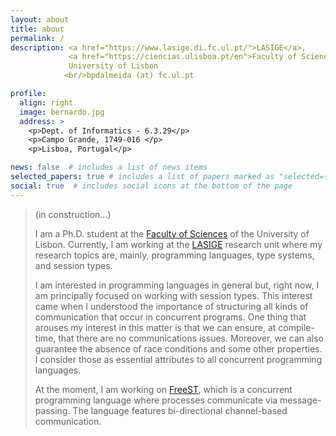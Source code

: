 ```yaml
---
layout: about
title: about
permalink: /
description: <a href="https://www.lasige.di.fc.ul.pt/">LASIGE</a>, 
             <a href="https://ciencias.ulisboa.pt/en">Faculty of Sciences</a>, 
             University of Lisbon
            <br/>bpdalmeida (at) fc.ul.pt

profile:
  align: right
  image: bernardo.jpg
  address: >
    <p>Dept. of Informatics - 6.3.29</p>
    <p>Campo Grande, 1749-016 </p>
    <p>Lisboa, Portugal</p>

news: false  # includes a list of news items
selected_papers: true # includes a list of papers marked as "selected={true}"
social: true  # includes social icons at the bottom of the page
---
```

> (in construction...)
>
>I am a Ph.D. student at the [Faculty of
>Sciences](https://www.ciencias.ulisboa.pt) of the University of Lisbon.
>Currently, I am working at the [LASIGE](https://www.lasige.di.fc.ul.pt/)
>research unit where my research topics are, mainly, programming languages, type
>systems, and session types.
>
>I am interested in programming languages in general but, right now, I am
>principally focused on working with session types. This interest came when I
>understood the importance of structuring all kinds of communication that occur
>in concurrent programs. One thing that arouses my interest in this matter is
>that we can ensure, at compile-time, that there are no communications issues.
>Moreover, we can also guarantee the absence of race conditions and some other
>properties. I consider those as essential attributes to all concurrent
>programming languages.
>
> At the moment, I am working on [FreeST](http://rss.di.fc.ul.pt/tools/freest/),
> which is a concurrent programming language where processes communicate via
> message-passing. The language features bi-directional channel-based
> communication.
